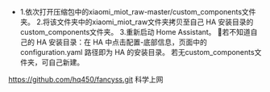 - 1.依次打开压缩包中的xiaomi_miot_raw-master/custom_components文件夹。
2.将该文件夹中的xiaomi_miot_raw文件夹拷贝至自己 HA 安装目录的custom_components文件夹。
3.重新启动 Home Assistant。
若不知道自己的 HA 安装目录：在 HA 中点击配置-底部信息，页面中的configuration.yaml 路径即为 HA 的安装目录。
若无custom_components文件夹，可自己新建。



https://github.com/hq450/fancyss.git 科学上网
